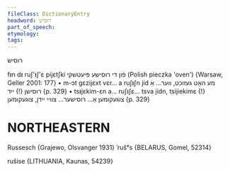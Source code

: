 ```yaml
---
fileClass: DictionaryEntry
headword: רוסיש
part_of_speech: 
etymology: 
tags: 
---
```

רוסיש

fᵻn dᵻ ruʃ'ᵻʃ'ɛ pijɛtʃki פֿון די רוסישע פּיעטשקי (Polish pieczka 'oven') {Warsaw, Geller 2001: 177}
	•	m-ɔt gɛzijɛxt vɛr... a ruʃᵻʃn jid מע האָט געזוכט, ווער... אַ רוסישן {!} ייִד {p. 329}
	•	tsᵻjɛkim-ɛn a... ruʃᵻʃɛ... tsva jidn, tsijiekimɛ {!} צוגעקומען אַ... רוסישער... צוויי ייִדן, צוגעקומען {p. 329}

NORTHEASTERN
==============

Russesch {Grajewo, Olsvanger 1931}
ˈrušᵉs {BELARUS, Gomel, 52314}

rušise {LITHUANIA, Kaunas, 54239}